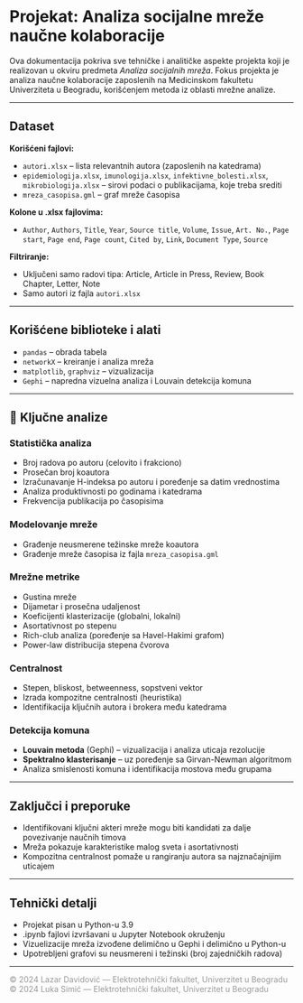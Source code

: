 # Projekat: Analiza socijalne mreže naučne kolaboracije

Ova dokumentacija pokriva sve tehničke i analitičke aspekte projekta koji je realizovan u okviru predmeta *Analiza socijalnih mreža*. Fokus projekta je analiza naučne kolaboracije zaposlenih na Medicinskom fakultetu Univerziteta u Beogradu, korišćenjem metoda iz oblasti mrežne analize.

---

## Dataset

**Korišćeni fajlovi:**
- `autori.xlsx` – lista relevantnih autora (zaposlenih na katedrama)
- `epidemiologija.xlsx`, `imunologija.xlsx`, `infektivne_bolesti.xlsx`, `mikrobiologija.xlsx` – sirovi podaci o publikacijama, koje treba srediti
- `mreza_casopisa.gml` – graf mreže časopisa

**Kolone u .xlsx fajlovima:**
- `Author`, `Authors`, `Title`, `Year`, `Source title`, `Volume`, `Issue`, `Art. No.`, `Page start`, `Page end`, `Page count`, `Cited by`, `Link`, `Document Type`, `Source`

**Filtriranje:**
- Uključeni samo radovi tipa: Article, Article in Press, Review, Book Chapter, Letter, Note
- Samo autori iz fajla `autori.xlsx`

---

## Korišćene biblioteke i alati

- `pandas` – obrada tabela
- `networkX` – kreiranje i analiza mreža
- `matplotlib`, `graphviz` – vizualizacija
- `Gephi` – napredna vizuelna analiza i Louvain detekcija komuna

---

## 🧮 Ključne analize

### Statistička analiza
- Broj radova po autoru (celovito i frakciono)
- Prosečan broj koautora
- Izračunavanje H-indeksa po autoru i poređenje sa datim vrednostima
- Analiza produktivnosti po godinama i katedrama
- Frekvencija publikacija po časopisima

### Modelovanje mreže
- Građenje neusmerene težinske mreže koautora
- Građenje mreže časopisa iz fajla `mreza_casopisa.gml`

### Mrežne metrike
- Gustina mreže
- Dijametar i prosečna udaljenost
- Koeficijenti klasterizacije (globalni, lokalni)
- Asortativnost po stepenu
- Rich-club analiza (poređenje sa Havel-Hakimi grafom)
- Power-law distribucija stepena čvorova

### Centralnost
- Stepen, bliskost, betweenness, sopstveni vektor
- Izrada kompozitne centralnosti (heuristika)
- Identifikacija ključnih autora i brokera među katedrama

### Detekcija komuna
- **Louvain metoda** (Gephi) – vizualizacija i analiza uticaja rezolucije
- **Spektralno klasterisanje** – uz poređenje sa Girvan-Newman algoritmom
- Analiza smislenosti komuna i identifikacija mostova među grupama

---

## Zaključci i preporuke

- Identifikovani ključni akteri mreže mogu biti kandidati za dalje povezivanje naučnih timova
- Mreža pokazuje karakteristike malog sveta i asortativnosti
- Kompozitna centralnost pomaže u rangiranju autora sa najznačajnijim uticajem

---

## Tehnički detalji

- Projekat pisan u Python-u 3.9
- .ipynb fajlovi izvršavani u Jupyter Notebook okruženju
- Vizuelizacije mreža izvođene delimično u Gephi i delimično u Python-u
- Upotrebljeni grafovi su neusmereni i težinski (broj zajedničkih radova)

---

<p style="color:#999999;">© 2024 Lazar Davidović — Elektrotehnički fakultet, Univerzitet u Beogradu<br/>
© 2024 Luka Simić — Elektrotehnički fakultet, Univerzitet u Beogradu</p>